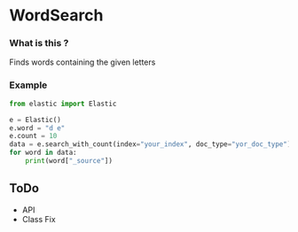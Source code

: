 # WordSearch

### What is this ?

Finds words containing the given letters

### Example

````python
from elastic import Elastic

e = Elastic()
e.word = "d e"
e.count = 10
data = e.search_with_count(index="your_index", doc_type="yor_doc_type")
for word in data:
    print(word["_source"])

````


## ToDo

- API
- Class Fix